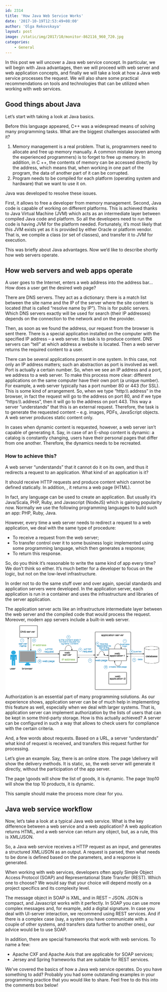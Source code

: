 ```yaml
---
id: 2314
title: 'How Java Web Service Works'
date: '2017-10-19T12:53:49+08:00'
author: 'Olga Rekovskaya'
layout: post
image: /static/img/2017/10/monitor-862116_960_720.jpg
categories:
    - General
---
```


In this post we will uncover a Java web service concept. In particular, we will begin with Java advantages, then we will proceed with web server and web application concepts, and finally we will take a look at how a Java web service processes the request. We will also share some practical recommendations on tools and technologies that can be utilized when working with web services.

## Good things about Java

Let’s start with taking a look at Java basics.

Before this language appeared, C++ was a widespread means of solving many programming tasks. What are the biggest challenges associated with it?

1. Memory management is a real problem. That is, programmers need to allocate and free up memory manually. A common mistake (even among the experienced programmers) is to forget to free up memory. In addition, in C ++, the contents of memory can be accessed directly by the address, which means that, when working in one part of the program, the data of another part of it can be corrupted.
2. Program needs to be compiled for each platform (operating system and hardware) that we want to use it on.

Java was developed to resolve these issues.

First, it allows to free a developer from memory management. Second, Java code is capable of working on different platforms. This is achieved thanks to Java Virtual Machine (JVM) which acts as an intermediate layer between compiled Java code and platform. So all the developers need to run the code is having JVM for the platform needed. Fortunately, it’s most likely that this JVM exists yet as it is provided by either Oracle or platform vendor. That is, we compile a class (or set of classes), and transfer it to JVM for execution.

This was briefly about Java advantages. Now we’d like to describe shortly how web servers operate.

## How web servers and web apps operate

A user goes to the Internet, enters a web address into the address bar… How does a user get the desired web page?

There are DNS servers. They act as a dictionary: there is a match list between the site name and the IP of the server where the site content is located (that is called “resolve name by IP”). This is for public servers. Which DNS servers exactly will be used for search (their IP addresses) depends on the connection to the network and on the provider.

Then, as soon as we found the address, our request from the browser is sent there. There is a special application installed on the computer with the specified IP address – a web server. Its task is to produce content. DNS servers can “tell” at which address a website is located. Then a web server returns the required content to a user.

There can be several applications present in one system. In this case, not only an IP address matters; such an abstraction as port is involved as well. Port is actually a certain number. So, when we see an IP address and a port, we address to a web server. To make this process more clear: different applications on the same computer have their own port (a unique number). For example, a web server typically has a port number 80 or 443 (for SSL). This is some kind of arrangement. So, when we type “http:\\\\ address” in the browser, in fact the request will go to the address on port 80, and if we type “https:\\\\ address”, then it will go to the address on port 443. This way a server “understands” that this is an external request. Therefore, the task is to generate the requested content – e.g. images, PDFs, JavaScript objects. A web server produces static content only.

In cases when dynamic content is requested, however, a web server isn’t capable of generating it. Say, in case of an E-shop content is dynamic: a catalog is constantly changing, users have their personal pages that differ from one another. Therefore, the dynamics needs to be recreated.

### How to achieve this?

A web server “understands” that it cannot do it on its own, and thus it redirects a request to an application. What kind of an application is it?

It should receive HTTP requests and produce content which cannot be defined statically. In addition, , it returns a web page (HTML).

In fact, any language can be used to create an application. But usually it’s Java/Scala, PHP, Ruby, and Javascript (NodeJS) which is gaining popularity now. Normally we use the following programming languages to build such an app: PHP, Ruby, Java.

However, every time a web server needs to redirect a request to a web application, we deal with the same type of procedure:

- To receive a request from the web server;
- To transfer control over it to some business logic implemented using some programming language, which then generates a response;
- To return this response.

So, do you think it’s reasonable to write the same kind of app every time? We don’t think so either. It’s much better for a developer to focus on the logic, but not on the low-level infrastructure.

In order not to do the same stuff over and over again, special standards and application servers were developed. In the application server, each application is run in a container and uses the infrastructure and libraries of the server application.

The application server acts like an infrastructure intermediate layer between the web server and the compiled code that would process the request. Moreover, modern app servers include a built-in web server.
![null](/static/img/2017/10/webappserv-Page-1.png)
Authorization is an essential part of many programming solutions. As our experience shows, application server can be of much help in implementing this feature as well, especially when we deal with larger systems. That is, application server can implement authorization by the lists of users that can be kept in some third-party storage. How is this actually achieved? A server can be configured in such a way that allows to check users for compliance with the certain criteria.

And, a few words about requests. Based on a URL, a server “understands” what kind of request is received, and transfers this request further for processing.

Let’s give an example. Say, there is an online store. The page \\delivery will show the delivery methods. It is static, so, the web server will generate it directly, without the participation of the app server.

The page \\goods will show the list of goods, it is dynamic. The page \\top10 will show the top 10 products, it is dynamic.

This sample should make the process more clear for you.

## Java web service workflow

Now, let’s take a look at a typical Java web service. What is the key difference between a web service and a web application? A web application returns HTML, and a web service can return any object, but, as a rule, this is XML/JSON.

So, a Java web service receives a HTTP request as an input, and generates a structured XML/JSON as an output. A request is parsed, then what needs to be done is defined based on the parameters, and a response is generated.

When working with web services, developers often apply Simple Object Access Protocol (SOAP) and Representational State Transfer (REST). Which one to choose? We would say that your choice will depend mostly on a project specifics and its complexity level.

The message object in SOAP is XML, and in REST – JSON. JSON is compact, and Javascript works with it perfectly. In SOAP you can use more complex messages and, for example, add a digital signature.
In case you deal with UI-server interaction, we recommend using REST services. And if there is a complex case (say, a system you have communicate with a couple of other systems, and transfers data further to another ones), our advice would be to use SOAP.

In addition, there are special frameworks that work with web services. To name a few:

- Apache CXF and Apache Axis that are applicable for SOAP services;
- Jersey and Spring frameworks that are suitable for REST services.

We’ve covered the basics of how a Java web service operates. Do you have something to add? Probably you had some outstanding examples in your programming practice that you would like to share. Feel free to do this into the comments box below!